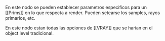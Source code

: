 En este nodo se pueden establecer parametros especificos para un [[Prims]] en lo que respecta a render. Pueden setearse los samples, rayos primarios, etc.



En este nodo estan todas las opciones de [[VRAY]] que se harian en el object level tradicional.